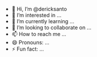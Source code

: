 - 👋 Hi, I’m @dericksanto
- 👀 I’m interested in ...
- 🌱 I’m currently learning ...
- 💞️ I’m looking to collaborate on ...
- 📫 How to reach me ...
- 😄 Pronouns: ...
- ⚡ Fun fact: ...

<!---
dericksanto/dericksanto is a ✨ special ✨ repository because its `README.md` (this file) appears on your GitHub profile.
You can click the Preview link to take a look at your changes.
--->
